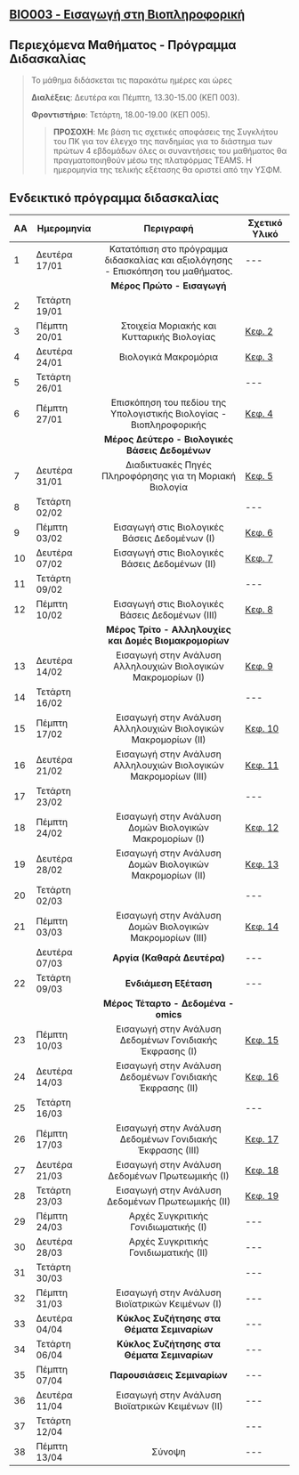## [BIO003 - Εισαγωγή στη Βιοπληροφορική](index.md)

## Περιεχόμενα Μαθήματος - Πρόγραμμα Διδασκαλίας

>Το μάθημα διδάσκεται τις παρακάτω ημέρες και ώρες
>
>**Διαλέξεις**: Δευτέρα και Πέμπτη, 13.30-15.00 (ΚΕΠ 003).
>
>**Φροντιστήριο**: Τετάρτη, 18.00-19.00 (ΚΕΠ 005).
>
>>**ΠΡΟΣΟΧΗ**: 
>>Με βάση τις σχετικές αποφάσεις της Συγκλήτου του ΠΚ για τον έλεγχο της πανδημίας για το διάστημα των πρώτων 4 εβδομάδων όλες οι συναντήσεις του μαθήματος θα πραγματοποιηθούν μέσω 
>>της πλατφόρμας TEAMS.
>Η ημερομηνία της τελικής εξέτασης θα οριστεί από την ΥΣΦΜ.


## Ενδεικτικό πρόγραμμα διδασκαλίας

| **ΑΑ** | **Ημερομηνία** | **Περιγραφή**| **Σχετικό Υλικό**|
| --- | ---|:---:|---|
| 1 | Δευτέρα 17/01| Κατατόπιση στο πρόγραμμα διδασκαλίας και αξιολόγησης - Επισκόπηση του μαθήματος. |---|
| ||**Μέρος Πρώτο - Εισαγωγή**|
| 2 | Τετάρτη 19/01|  ||
| 3 | Πέμπτη 20/01| Στοιχεία Μοριακής και Κυτταρικής Βιολογίας |[Κεφ. 2](link)|
| 4 | Δευτέρα 24/01| Βιολογικά Μακρομόρια|[Κεφ. 3](link)|
| 5 | Τετάρτη 26/01|  |---|
| 6 | Πέμπτη 27/01| Επισκόπηση του πεδίου της Υπολογιστικής Βιολογίας - Βιοπληροφορικής|[Κεφ. 4](link)|
| ||**Μέρος Δεύτερο - Βιολογικές Βάσεις Δεδομένων**|
| 7 | Δευτέρα 31/01| Διαδικτυακές Πηγές Πληροφόρησης για τη Μοριακή Βιολογία|[Κεφ. 5](link)|
| 8 | Τετάρτη 02/02|  |---|
| 9 | Πέμπτη 03/02| Εισαγωγή στις Βιολογικές Βάσεις Δεδομένων (Ι)  |[Κεφ. 6](link)|
| 10 | Δευτέρα 07/02| Εισαγωγή στις Βιολογικές Βάσεις Δεδομένων (ΙΙ) |[Κεφ. 7](link)|
| 11 | Τετάρτη 09/02|  |---|
| 12 | Πέμπτη 10/02| Εισαγωγή στις Βιολογικές Βάσεις Δεδομένων (ΙΙΙ)  |[Κεφ. 8](link)|
| ||**Μέρος Τρίτο - Αλληλουχίες και Δομές Βιομακρομορίων**|
| 13 | Δευτέρα 14/02| Εισαγωγή στην Ανάλυση Αλληλουχιών Βιολογικών Μακρομορίων (Ι) |[Κεφ. 9](link)|
| 14 | Τετάρτη 16/02|  |---|
| 15 | Πέμπτη 17/02| Εισαγωγή στην Ανάλυση Αλληλουχιών Βιολογικών Μακρομορίων (ΙΙ) |[Κεφ. 10](link)|
| 16 | Δευτέρα 21/02| Εισαγωγή στην Ανάλυση Αλληλουχιών Βιολογικών Μακρομορίων (ΙΙΙ) |[Κεφ. 11](link)|
| 17 | Τετάρτη 23/02|  |---|
| 18 | Πέμπτη 24/02| Εισαγωγή στην Ανάλυση Δομών Βιολογικών Μακρομορίων (Ι) |[Κεφ. 12](link)|
| 19 | Δευτέρα 28/02| Εισαγωγή στην Ανάλυση Δομών Βιολογικών Μακρομορίων (ΙΙ) |[Κεφ. 13](link)|
| 20 | Τετάρτη 02/03|  |---|
| 21 | Πέμπτη 03/03| Εισαγωγή στην Ανάλυση Δομών Βιολογικών Μακρομορίων (ΙΙΙ) |[Κεφ. 14](link)|
|  | Δευτέρα 07/03| **Αργία (Καθαρά Δευτέρα)**  |---|
| 22 | Τετάρτη 09/03| **Ενδιάμεση Εξέταση** |---|
| ||**Μέρος Τέταρτο - Δεδομένα -omics**|
| 23 | Πέμπτη 10/03| Εισαγωγή στην Ανάλυση Δεδομένων Γονιδιακής Έκφρασης (Ι) |[Κεφ. 15](link)|
| 24 | Δευτέρα 14/03| Εισαγωγή στην Ανάλυση Δεδομένων Γονιδιακής Έκφρασης (ΙΙ)  |[Κεφ. 16](link)|
| 25 | Τετάρτη 16/03|  |---|
| 26 | Πέμπτη 17/03| Εισαγωγή στην Ανάλυση Δεδομένων Γονιδιακής Έκφρασης (ΙΙΙ) |[Κεφ. 17](link)|
| 27 | Δευτέρα 21/03| Εισαγωγή στην Ανάλυση Δεδομένων Πρωτεωμικής (Ι)  |[Κεφ. 18](link)|
| 28 | Τετάρτη 23/03| Εισαγωγή στην Ανάλυση Δεδομένων Πρωτεωμικής (ΙΙ) |[Κεφ. 19](link)|
| 29 | Πέμπτη 24/03| Αρχές Συγκριτικής Γονιδιωματικής (Ι) |---|
| 30 | Δευτέρα 28/03| Αρχές Συγκριτικής Γονιδιωματικής (ΙΙ)  |---|
| 31 | Τετάρτη 30/03|  |---|
| 32 | Πέμπτη 31/03| Εισαγωγή στην Ανάλυση Βιοϊατρικών Κειμένων (Ι)  |---|
| 33 | Δευτέρα 04/04| **Κύκλος Συζήτησης στα Θέματα Σεμιναρίων** |---|
| 34 | Τετάρτη 06/04| **Κύκλος Συζήτησης στα Θέματα Σεμιναρίων** |---|
| 35 | Πέμπτη 07/04| **Παρουσιάσεις Σεμιναρίων** |---|
| 36 | Δευτέρα 11/04| Εισαγωγή στην Ανάλυση Βιοϊατρικών Κειμένων (ΙΙ)   |---|
| 37 | Τετάρτη 12/04|  |---|
| 38 | Πέμπτη 13/04| Σύνοψη |---|

